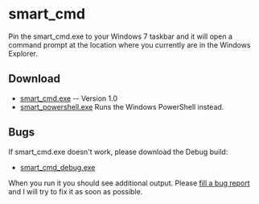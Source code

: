 smart_cmd
=========

Pin the smart_cmd.exe to your Windows 7 taskbar and it will open a command prompt at the location
where you currently are in the Windows Explorer.

Download
--------

* [smart_cmd.exe](https://github.com/downloads/jhasse/smart_cmd/smart_cmd.exe) -- Version 1.0
* [smart_powershell.exe](https://github.com/downloads/jhasse/smart_cmd/smart_powershell.exe) Runs the Windows PowerShell instead.

Bugs
----

If smart_cmd.exe doesn't work, please download the Debug build:

* [smart_cmd_debug.exe](https://github.com/downloads/jhasse/smart_cmd/smart_cmd_debug.exe)

When you run it you should see additional output. Please
[fill a bug report](https://github.com/jhasse/smart_cmd/issues/new) and I will try to fix it as soon
as possible.